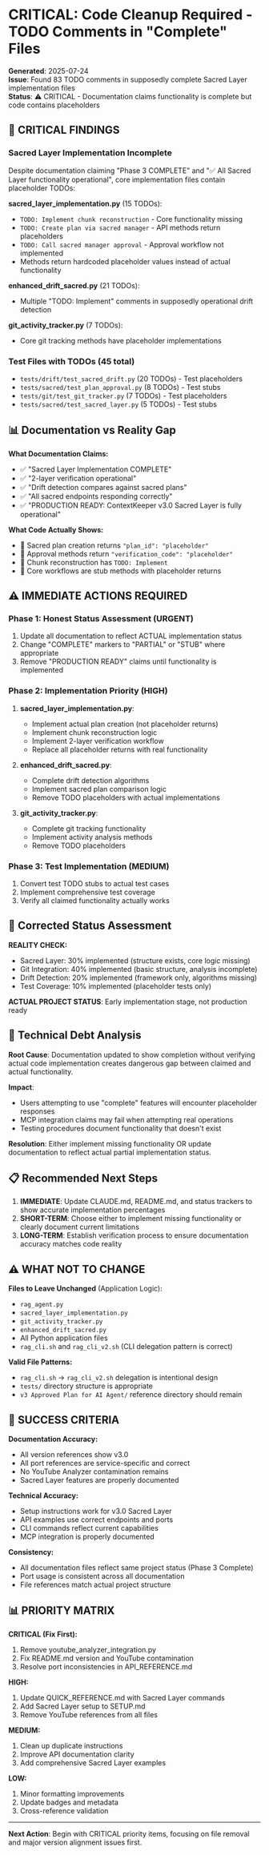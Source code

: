 # CRITICAL: Code Cleanup Required - TODO Comments in "Complete" Files

**Generated**: 2025-07-24  
**Issue**: Found 83 TODO comments in supposedly complete Sacred Layer implementation files  
**Status**: ⚠️ CRITICAL - Documentation claims functionality is complete but code contains placeholders

## 🚨 CRITICAL FINDINGS

### Sacred Layer Implementation Incomplete

Despite documentation claiming "Phase 3 COMPLETE" and "✅ All Sacred Layer functionality operational", core implementation files contain placeholder TODOs:

**sacred_layer_implementation.py** (15 TODOs):

- `TODO: Implement chunk reconstruction` - Core functionality missing
- `TODO: Create plan via sacred manager` - API methods return placeholders
- `TODO: Call sacred manager approval` - Approval workflow not implemented
- Methods return hardcoded placeholder values instead of actual functionality

**enhanced_drift_sacred.py** (21 TODOs):

- Multiple "TODO: Implement" comments in supposedly operational drift detection

**git_activity_tracker.py** (7 TODOs):

- Core git tracking methods have placeholder implementations

### Test Files with TODOs (45 total)

- `tests/drift/test_sacred_drift.py` (20 TODOs) - Test placeholders
- `tests/sacred/test_plan_approval.py` (8 TODOs) - Test stubs
- `tests/git/test_git_tracker.py` (7 TODOs) - Test placeholders
- `tests/sacred/test_sacred_layer.py` (5 TODOs) - Test stubs

## 📊 Documentation vs Reality Gap

**What Documentation Claims:**

- ✅ "Sacred Layer Implementation COMPLETE"
- ✅ "2-layer verification operational"
- ✅ "Drift detection compares against sacred plans"
- ✅ "All sacred endpoints responding correctly"
- ✅ "PRODUCTION READY: ContextKeeper v3.0 Sacred Layer is fully operational"

**What Code Actually Shows:**

- 🚨 Sacred plan creation returns `"plan_id": "placeholder"`
- 🚨 Approval methods return `"verification_code": "placeholder"`
- 🚨 Chunk reconstruction has `TODO: Implement`
- 🚨 Core workflows are stub methods with placeholder returns

## ⚠️ IMMEDIATE ACTIONS REQUIRED

### Phase 1: Honest Status Assessment (URGENT)

1. Update all documentation to reflect ACTUAL implementation status
2. Change "COMPLETE" markers to "PARTIAL" or "STUB" where appropriate
3. Remove "PRODUCTION READY" claims until functionality is implemented

### Phase 2: Implementation Priority (HIGH)

1. **sacred_layer_implementation.py**:
   - Implement actual plan creation (not placeholder returns)
   - Implement chunk reconstruction logic
   - Implement 2-layer verification workflow
   - Replace all placeholder returns with real functionality

2. **enhanced_drift_sacred.py**:
   - Complete drift detection algorithms
   - Implement sacred plan comparison logic
   - Remove TODO placeholders with actual implementations

3. **git_activity_tracker.py**:
   - Complete git tracking functionality
   - Implement activity analysis methods
   - Remove TODO placeholders

### Phase 3: Test Implementation (MEDIUM)

1. Convert test TODO stubs to actual test cases
2. Implement comprehensive test coverage
3. Verify all claimed functionality actually works

## 🎯 Corrected Status Assessment

**REALITY CHECK:**

- Sacred Layer: 30% implemented (structure exists, core logic missing)
- Git Integration: 40% implemented (basic structure, analysis incomplete)
- Drift Detection: 20% implemented (framework only, algorithms missing)
- Test Coverage: 10% implemented (placeholder tests only)

**ACTUAL PROJECT STATUS**: Early implementation stage, not production ready

## 🔧 Technical Debt Analysis

**Root Cause**: Documentation updated to show completion without verifying actual code implementation creates dangerous gap between claimed and actual functionality.

**Impact**:

- Users attempting to use "complete" features will encounter placeholder responses
- MCP integration claims may fail when attempting real operations
- Testing procedures document functionality that doesn't exist

**Resolution**: Either implement missing functionality OR update documentation to reflect actual partial implementation status.

## 📋 Recommended Next Steps

1. **IMMEDIATE**: Update CLAUDE.md, README.md, and status trackers to show accurate implementation percentages
2. **SHORT-TERM**: Choose either to implement missing functionality or clearly document current limitations
3. **LONG-TERM**: Establish verification process to ensure documentation accuracy matches code reality

## ⚠️ WHAT NOT TO CHANGE

**Files to Leave Unchanged** (Application Logic):

- `rag_agent.py`
- `sacred_layer_implementation.py`
- `git_activity_tracker.py`
- `enhanced_drift_sacred.py`
- All Python application files
- `rag_cli.sh` and `rag_cli_v2.sh` (CLI delegation pattern is correct)

**Valid File Patterns:**

- `rag_cli.sh` → `rag_cli_v2.sh` delegation is intentional design
- `tests/` directory structure is appropriate
- `v3 Approved Plan for AI Agent/` reference directory should remain

## 🎯 SUCCESS CRITERIA

**Documentation Accuracy:**

- All version references show v3.0
- All port references are service-specific and correct
- No YouTube Analyzer contamination remains
- Sacred Layer features are properly documented

**Technical Accuracy:**

- Setup instructions work for v3.0 Sacred Layer
- API examples use correct endpoints and ports
- CLI commands reflect current capabilities
- MCP integration is properly documented

**Consistency:**

- All documentation files reflect same project status (Phase 3 Complete)
- Port usage is consistent across all documentation
- File references match actual project structure

## 📊 PRIORITY MATRIX

**CRITICAL (Fix First):**

1. Remove youtube_analyzer_integration.py
2. Fix README.md version and YouTube contamination
3. Resolve port inconsistencies in API_REFERENCE.md

**HIGH:**

1. Update QUICK_REFERENCE.md with Sacred Layer commands
2. Add Sacred Layer setup to SETUP.md
3. Remove YouTube references from all files

**MEDIUM:**

1. Clean up duplicate instructions
2. Improve API documentation clarity
3. Add comprehensive Sacred Layer examples

**LOW:**

1. Minor formatting improvements
2. Update badges and metadata
3. Cross-reference validation

---

**Next Action**: Begin with CRITICAL priority items, focusing on file removal and major version alignment issues first.
